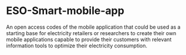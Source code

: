 # ESO-Smart-mobile-app
An open access codes of the mobile application that could be used as a starting base for electricity retailers or researchers to create their own mobile applications capable to provide their customers with relevant information tools to optimize their electricity consumption.
